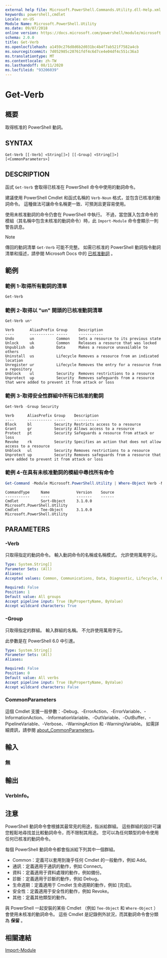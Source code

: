 ```yaml
---
external help file: Microsoft.PowerShell.Commands.Utility.dll-Help.xml
keywords: powershell,cmdlet
Locale: en-US
Module Name: Microsoft.PowerShell.Utility
ms.date: 09/07/2018
online version: https://docs.microsoft.com/powershell/module/microsoft.powershell.utility/get-verb?view=powershell-7&WT.mc_id=ps-gethelp
schema: 2.0.0
title: Get-Verb
ms.openlocfilehash: a1459c276d8d6b2d031bc4b4f7ab521f7582a4cb
ms.sourcegitcommit: 7d052985c20761fdf4c6d7ce4e04df4c551c36a3
ms.translationtype: MT
ms.contentlocale: zh-TW
ms.lasthandoff: 08/11/2020
ms.locfileid: "93206039"
---
```

# Get-Verb

## 概要
取得核准的 PowerShell 動詞。

## SYNTAX

```
Get-Verb [[-Verb] <String[]>] [[-Group] <String[]>] [<CommonParameters>]
```

## DESCRIPTION

函式 `Get-Verb` 會取得已核准在 PowerShell 命令中使用的動詞命令。

建議使用 PowerShell Cmdlet 和函式名稱的 `Verb-Noun` 格式，並包含已核准的動詞命令。 這種做法可讓命令名稱更一致、可預測且更容易使用。

使用未核准動詞的命令仍會在 PowerShell 中執行。 不過，當您匯入包含命令的模組（其名稱中包含未核准的動詞命令）時，此 `Import-Module` 命令會顯示一則警告訊息。

> [!NOTE]
> 傳回的動詞清單 `Get-Verb` 可能不完整。 如需已核准的 PowerShell 動詞指令動詞清單和描述，請參閱 Microsoft Docs 中的 [已核准動詞](../../docs-conceptual/developer/cmdlet/approved-verbs-for-windows-powershell-commands.md) 。

## 範例

### 範例 1-取得所有動詞的清單

```powershell
Get-Verb
```

### 範例 2-取得以 "un" 開頭的已核准動詞清單

```powershell
Get-Verb un*
```

```Output
Verb       AliasPrefix Group     Description
----       ----------- -----     -----------
Undo       un          Common    Sets a resource to its previous state
Unlock     uk          Common    Releases a resource that was locked
Unpublish  ub          Data      Makes a resource unavailable to others
Uninstall  us          Lifecycle Removes a resource from an indicated location
Unregister ur          Lifecycle Removes the entry for a resource from a repository
Unblock    ul          Security  Removes restrictions to a resource
Unprotect  up          Security  Removes safeguards from a resource that were added to prevent it from attack or loss
```

### 範例 3-取得安全性群組中所有已核准的動詞

```powershell
Get-Verb -Group Security
```

```Output
Verb      AliasPrefix Group    Description
----      ----------- -----    -----------
Block     bl          Security Restricts access to a resource
Grant     gr          Security Allows access to a resource
Protect   pt          Security Safeguards a resource from attack or loss
Revoke    rk          Security Specifies an action that does not allow access to a resource
Unblock   ul          Security Removes restrictions to a resource
Unprotect up          Security Removes safeguards from a resource that were added to prevent it from attack or loss
```

### 範例 4-在具有未核准動詞的模組中尋找所有命令

```powershell
Get-Command -Module Microsoft.PowerShell.Utility | Where-Object Verb -NotIn (Get-Verb).Verb
```

```Output
CommandType     Name            Version    Source
-----------     ----            -------    ------
Cmdlet          Sort-Object     3.1.0.0    Microsoft.PowerShell.Utility
Cmdlet          Tee-Object      3.1.0.0    Microsoft.PowerShell.Utility
```

## PARAMETERS

### -Verb

只取得指定的動詞命令。 輸入動詞命令的名稱或名稱模式。 允許使用萬用字元。

```yaml
Type: System.String[]
Parameter Sets: (All)
Aliases:
Accepted values: Common, Communications, Data, Diagnostic, Lifecycle, Other, Security

Required: False
Position: 1
Default value: All groups
Accept pipeline input: True (ByPropertyName, ByValue)
Accept wildcard characters: True
```

### -Group

只取得指定的群組。 輸入群組的名稱。 不允許使用萬用字元。

此參數是在 PowerShell 6.0 中引進。

```yaml
Type: System.String[]
Parameter Sets: (All)
Aliases:

Required: False
Position: 0
Default value: All verbs
Accept pipeline input: True (ByPropertyName, ByValue)
Accept wildcard characters: False
```

### CommonParameters

這個 Cmdlet 支援一般參數：-Debug、-ErrorAction、-ErrorVariable、-InformationAction、-InformationVariable、-OutVariable、-OutBuffer、-PipelineVariable、-Verbose、-WarningAction 和 -WarningVariable。 如需詳細資訊，請參閱 [about_CommonParameters](https://go.microsoft.com/fwlink/?LinkID=113216)。

## 輸入

### 無

## 輸出

### VerbInfo。

## 注意

PowerShell 動詞命令會根據其最常見的用途，指派給群組。 這些群組的設計可讓您輕鬆地尋找並比較動詞命令，而不限制其用途。 您可以為任何類型的命令使用任何已核准的動詞命令。

每個 PowerShell 動詞命令都會指派給下列其中一個群組。

- Common：定義可以套用到幾乎任何 Cmdlet 的一般動作，例如 Add。
- 通訊：定義適用于通訊的動作，例如 Connect。
- 資料：定義適用于資料處理的動作，例如備份。
- 診斷：定義適用于診斷的動作，例如 Debug。
- 生命週期：定義適用于 Cmdlet 生命週期的動作，例如 [完成]。
- 安全性：定義適用于安全性的動作，例如 Revoke。
- 其他：定義其他類型的動作。

與 PowerShell 一起安裝的某些 Cmdlet （例如 `Tee-Object` 和 `Where-Object` ）會使用未核准的動詞命令。 這些 Cmdlet 是記錄例外狀況，而其動詞命令會分類為 **保留** 。

## 相關連結

[Import-Module](../microsoft.powershell.core/import-module.md)
